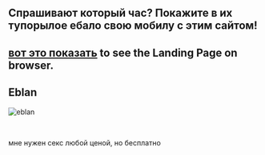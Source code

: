 ## Спрашивают который час? Покажите в их тупорылое ебало свою мобилу с этим сайтом!

## [вот это показать](https://sagar-sharma-7.github.io/landing-page.github.io/) to see the Landing Page on browser.


## Eblan
<p>
<img src="https://rf0x3d.su/assets/favico/eblan.png" title="eblan">
</p>

<br>


мне нужен секс любой ценой, но бесплатно
